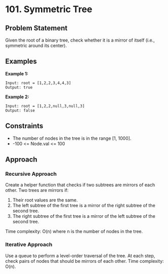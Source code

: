 # 101. Symmetric Tree

## Problem Statement
Given the root of a binary tree, check whether it is a mirror of itself (i.e., symmetric around its center).

## Examples

**Example 1:**
```
Input: root = [1,2,2,3,4,4,3]
Output: true
```

**Example 2:**
```
Input: root = [1,2,2,null,3,null,3]
Output: false
```

## Constraints
- The number of nodes in the tree is in the range [1, 1000].
- -100 <= Node.val <= 100

## Approach

### Recursive Approach
Create a helper function that checks if two subtrees are mirrors of each other. Two trees are mirrors if:
1. Their root values are the same.
2. The left subtree of the first tree is a mirror of the right subtree of the second tree.
3. The right subtree of the first tree is a mirror of the left subtree of the second tree.

Time complexity: O(n) where n is the number of nodes in the tree.

### Iterative Approach
Use a queue to perform a level-order traversal of the tree. At each step, check pairs of nodes that should be mirrors of each other. Time complexity: O(n).